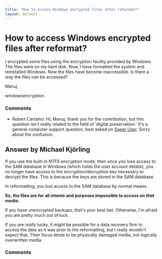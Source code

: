 ```yaml
---
title: "How to access Windows encrypted files after reformat?"
layout: default
---
```

How to access Windows encrypted files after reformat?
=====================
I encrypted some files using the encryption facility provided by
Windows. The files were on my hard disk. Now, I have formatted the
system and reinstalled Windows. Now the files have become inaccessible.
Is there a way the files can be accessed?

Manuj

<div class="tags"><span class="tag">windows</span><span class="tag">encryption</span></div>

### Comments ###
* Robert Cartaino: Hi, Manuj, thank you for the contribution, but this question isn't
really related to the field of 'digital preservation.' It's a general
computer support question, best asked on [Super
User](http://superuser.com/faq). Sorry about the confusion.


Answer by Michael Kjörling
----------------
If you use the built-in NTFS encryption mode, then once you lose access
to the SAM database in Windows (which holds the user account details),
you no longer have access to the encryption/decryption key necessary to
decrypt the files. This is because the keys are stored in the SAM
database.

In reformatting, you lost access to the SAM database by normal means.

**So, the files are for all intents and purposes impossible to access
*on that media.***

If you have unencrypted backups, that's your best bet. Otherwise, I'm
afraid you are pretty much out of luck.

If you are *really* lucky, it *might* be possible for a data recovery
firm to access the data as it was prior to the reformatting, but I
really wouldn't expect that. Their focus tends to be physically damaged
media, not logically overwritten media.

### Comments ###

